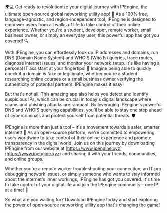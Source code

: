 🌍💻 Get ready to revolutionize your digital journey with IPEngine, the ultimate open-source global networking utility app! 🚀 As a 100% free, language-agnostic, and region-independent tool, IPEngine is designed to empower users from all walks of life to take control of their online experience. Whether you're a student, developer, remote worker, small business owner, or simply an everyday user, this powerful app has got you covered! 🔍

With IPEngine, you can effortlessly look up IP addresses and domains, run DNS (Domain Name System) and WHOIS (Who Is) queries, trace routes, diagnose internet issues, and monitor your network setup. It's like having a personal IT assistant at your fingertips! 📡 Imagine being able to quickly check if a domain is fake or legitimate, whether you're a student researching online courses or a small business owner verifying the authenticity of potential partners. IPEngine makes it easy!

But that's not all. This amazing app also helps you detect and identify suspicious IPs, which can be crucial in today's digital landscape where scams and phishing attacks are rampant. By leveraging IPEngine's powerful DNS and WHOIS querying capabilities, you'll be able to stay one step ahead of cybercriminals and protect yourself from potential threats. 🛡️

IPEngine is more than just a tool – it's a movement towards a safer, smarter internet! 💪 As an open-source platform, we're committed to empowering users worldwide to take control of their online experience and promote transparency in the digital world. Join us on this journey by downloading IPEngine from our website at [https://www.ipengine.xyz](https://www.ipengine.xyz) and sharing it with your friends, communities, and online groups.

Whether you're a remote worker troubleshooting your connection, an IT pro debugging network issues, or simply someone who wants to stay informed about the internet's inner workings, IPEngine has got you covered. It's time to take control of your digital life and join the IPEngine community – one IP at a time! 🚀

So what are you waiting for? Download IPEngine today and start exploring the power of open-source networking utility app that's changing the game!